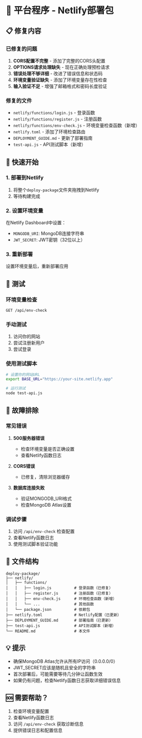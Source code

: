 # 🚀 平台程序 - Netlify部署包

## 📋 修复内容

### 已修复的问题
1. **CORS配置不完整** - 添加了完整的CORS头配置
2. **OPTIONS请求处理缺失** - 现在正确处理预检请求
3. **错误处理不够详细** - 改进了错误信息和状态码
4. **环境变量验证缺失** - 添加了环境变量存在性检查
5. **输入验证不足** - 增强了邮箱格式和密码长度验证

### 修复的文件
- `netlify/functions/login.js` - 登录函数
- `netlify/functions/register.js` - 注册函数
- `netlify/functions/env-check.js` - 环境变量检查函数（新增）
- `netlify.toml` - 添加了环境检查路由
- `DEPLOYMENT_GUIDE.md` - 更新了部署指南
- `test-api.js` - API测试脚本（新增）

## 🚀 快速开始

### 1. 部署到Netlify
1. 将整个`deploy-package`文件夹拖拽到Netlify
2. 等待构建完成

### 2. 设置环境变量
在Netlify Dashboard中设置：
- `MONGODB_URI`: MongoDB连接字符串
- `JWT_SECRET`: JWT密钥（32位以上）

### 3. 重新部署
设置环境变量后，重新部署应用

## 🧪 测试

### 环境变量检查
```bash
GET /api/env-check
```

### 手动测试
1. 访问你的网站
2. 尝试注册新用户
3. 尝试登录

### 使用测试脚本
```bash
# 设置你的网站URL
export BASE_URL="https://your-site.netlify.app"

# 运行测试
node test-api.js
```

## 🔧 故障排除

### 常见错误
1. **500服务器错误**
   - 检查环境变量是否正确设置
   - 查看Netlify函数日志

2. **CORS错误**
   - 已修复，清除浏览器缓存

3. **数据库连接失败**
   - 验证MONGODB_URI格式
   - 检查MongoDB Atlas设置

### 调试步骤
1. 访问 `/api/env-check` 检查配置
2. 查看Netlify函数日志
3. 使用测试脚本验证功能

## 📁 文件结构

```
deploy-package/
├── netlify/
│   ├── functions/
│   │   ├── login.js          # 登录函数（已修复）
│   │   ├── register.js       # 注册函数（已修复）
│   │   ├── env-check.js      # 环境检查函数（新增）
│   │   └── ...               # 其他函数
│   └── package.json          # 依赖包
├── netlify.toml              # Netlify配置（已更新）
├── DEPLOYMENT_GUIDE.md       # 部署指南（已更新）
├── test-api.js               # API测试脚本（新增）
└── README.md                 # 本文件
```

## 💡 提示

- 确保MongoDB Atlas允许从所有IP访问（0.0.0.0/0）
- JWT_SECRET应该是随机且安全的字符串
- 首次部署后，可能需要等待几分钟让函数生效
- 如果仍有问题，检查Netlify函数日志获取详细错误信息

## 🆘 需要帮助？

1. 检查环境变量配置
2. 查看Netlify函数日志
3. 访问 `/api/env-check` 获取诊断信息
4. 提供错误日志和配置信息
